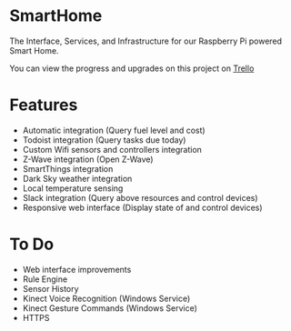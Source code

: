# SmartHome
The Interface, Services, and Infrastructure for our Raspberry Pi powered Smart Home.

You can view the progress and upgrades on this project on [Trello](https://trello.com/b/tEcFP1E7/smart-home-customization)

# Features
- Automatic integration (Query fuel level and cost)
- Todoist integration (Query tasks due today)
- Custom Wifi sensors and controllers integration
- Z-Wave integration (Open Z-Wave)
- SmartThings integration
- Dark Sky weather integration
- Local temperature sensing
- Slack integration (Query above resources and control devices)
- Responsive web interface (Display state of and control devices)

# To Do
- Web interface improvements
- Rule Engine
- Sensor History
- Kinect Voice Recognition (Windows Service)
- Kinect Gesture Commands (Windows Service)
- HTTPS
